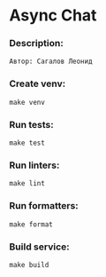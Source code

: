 # Async Chat

### Description:
    Автор: Сагалов Леонид

### Create venv:
    make venv

### Run tests:
    make test

### Run linters:
    make lint

### Run formatters:
    make format

### Build service:
	make build
